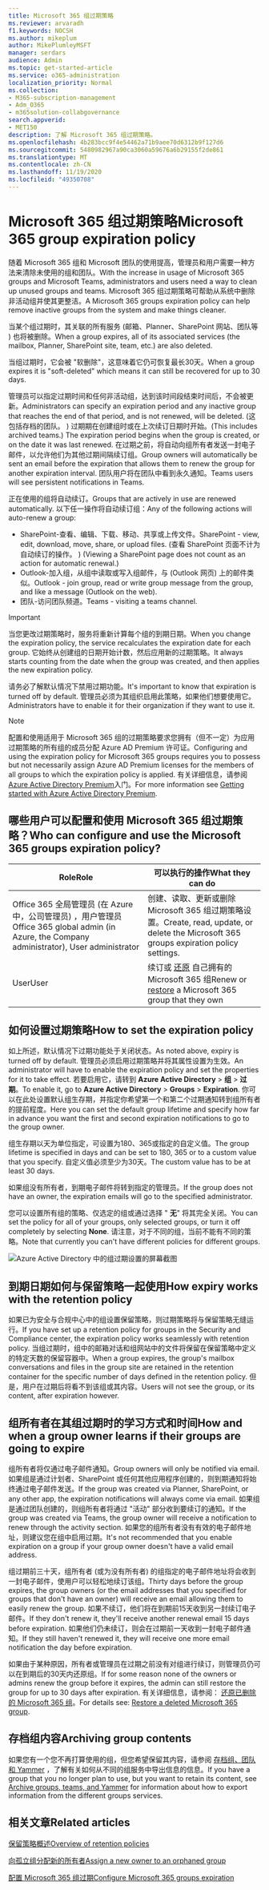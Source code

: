 ```yaml
---
title: Microsoft 365 组过期策略
ms.reviewer: arvaradh
f1.keywords: NOCSH
ms.author: mikeplum
author: MikePlumleyMSFT
manager: serdars
audience: Admin
ms.topic: get-started-article
ms.service: o365-administration
localization_priority: Normal
ms.collection:
- M365-subscription-management
- Adm_O365
- m365solution-collabgovernance
search.appverid:
- MET150
description: 了解 Microsoft 365 组过期策略。
ms.openlocfilehash: 4b283bcc9f4e54462a71b9aee70d6312b9f127d6
ms.sourcegitcommit: 5480982967a90ca3060a59676a6b29155f2de861
ms.translationtype: MT
ms.contentlocale: zh-CN
ms.lasthandoff: 11/19/2020
ms.locfileid: "49350708"
---
```

# <a name="microsoft-365-group-expiration-policy"></a><span data-ttu-id="970bd-103">Microsoft 365 组过期策略</span><span class="sxs-lookup"><span data-stu-id="970bd-103">Microsoft 365 group expiration policy</span></span>

<span data-ttu-id="970bd-104">随着 Microsoft 365 组和 Microsoft 团队的使用提高，管理员和用户需要一种方法来清除未使用的组和团队。</span><span class="sxs-lookup"><span data-stu-id="970bd-104">With the increase in usage of Microsoft 365 groups and Microsoft Teams, administrators and users need a way to clean up unused groups and teams.</span></span> <span data-ttu-id="970bd-105">Microsoft 365 组过期策略可帮助从系统中删除非活动组并使其更整洁。</span><span class="sxs-lookup"><span data-stu-id="970bd-105">A Microsoft 365 groups expiration policy can help remove inactive groups from the system and make things cleaner.</span></span>

<span data-ttu-id="970bd-106">当某个组过期时，其关联的所有服务 (邮箱、Planner、SharePoint 网站、团队等 ) 也将被删除。</span><span class="sxs-lookup"><span data-stu-id="970bd-106">When a group expires, all of its associated services (the mailbox, Planner, SharePoint site, team, etc.) are also deleted.</span></span>

<span data-ttu-id="970bd-107">当组过期时，它会被 "软删除"，这意味着它仍可恢复最长30天。</span><span class="sxs-lookup"><span data-stu-id="970bd-107">When a group expires it is "soft-deleted" which means it can still be recovered for up to 30 days.</span></span>

<span data-ttu-id="970bd-108">管理员可以指定过期时间和任何非活动组，达到该时间段结束时间后，不会被更新。</span><span class="sxs-lookup"><span data-stu-id="970bd-108">Administrators can specify an expiration period and any inactive group that reaches the end of that period, and is not renewed, will be deleted.</span></span> <span data-ttu-id="970bd-109"> (这包括存档的团队。 ) 过期期在创建组时或在上次续订日期时开始。</span><span class="sxs-lookup"><span data-stu-id="970bd-109">(This includes archived teams.) The expiration period begins when the group is created, or on the date it was last renewed.</span></span> <span data-ttu-id="970bd-110">在过期之前，将自动向组所有者发送一封电子邮件，以允许他们为其他过期间隔续订组。</span><span class="sxs-lookup"><span data-stu-id="970bd-110">Group owners will automatically be sent an email before the expiration that allows them to renew the group for another expiration interval.</span></span> <span data-ttu-id="970bd-111">团队用户将在团队中看到永久通知。</span><span class="sxs-lookup"><span data-stu-id="970bd-111">Teams users will see persistent notifications in Teams.</span></span>

<span data-ttu-id="970bd-112">正在使用的组将自动续订。</span><span class="sxs-lookup"><span data-stu-id="970bd-112">Groups that are actively in use are renewed automatically.</span></span> <span data-ttu-id="970bd-113">以下任一操作将自动续订组：</span><span class="sxs-lookup"><span data-stu-id="970bd-113">Any of the following actions will auto-renew a group:</span></span>
- <span data-ttu-id="970bd-114">SharePoint-查看、编辑、下载、移动、共享或上传文件。</span><span class="sxs-lookup"><span data-stu-id="970bd-114">SharePoint - view, edit, download, move, share, or upload files.</span></span> <span data-ttu-id="970bd-115"> (查看 SharePoint 页面不计为自动续订的操作。 ) </span><span class="sxs-lookup"><span data-stu-id="970bd-115">(Viewing a SharePoint page does not count as an action for automatic renewal.)</span></span>
- <span data-ttu-id="970bd-116">Outlook-加入组，从组中读取或写入组邮件，与 (Outlook 网页) 上的邮件类似。</span><span class="sxs-lookup"><span data-stu-id="970bd-116">Outlook - join group, read or write group message from the group, and like a message (Outlook on the web).</span></span>
- <span data-ttu-id="970bd-117">团队-访问团队频道。</span><span class="sxs-lookup"><span data-stu-id="970bd-117">Teams - visiting a teams channel.</span></span>

> [!IMPORTANT]
> <span data-ttu-id="970bd-118">当您更改过期策略时，服务将重新计算每个组的到期日期。</span><span class="sxs-lookup"><span data-stu-id="970bd-118">When you change the expiration policy, the service recalculates the expiration date for each group.</span></span> <span data-ttu-id="970bd-119">它始终从创建组的日期开始计数，然后应用新的过期策略。</span><span class="sxs-lookup"><span data-stu-id="970bd-119">It always starts counting from the date when the group was created, and then applies the new expiration policy.</span></span>

<span data-ttu-id="970bd-120">请务必了解默认情况下禁用过期功能。</span><span class="sxs-lookup"><span data-stu-id="970bd-120">It's important to know that expiration is turned off by default.</span></span> <span data-ttu-id="970bd-121">管理员必须为其组织启用此策略，如果他们想要使用它。</span><span class="sxs-lookup"><span data-stu-id="970bd-121">Administrators have to enable it for their organization if they want to use it.</span></span>

> [!NOTE]
> <span data-ttu-id="970bd-122">配置和使用适用于 Microsoft 365 组的过期策略要求您拥有（但不一定）为应用过期策略的所有组的成员分配 Azure AD Premium 许可证。</span><span class="sxs-lookup"><span data-stu-id="970bd-122">Configuring and using the expiration policy for Microsoft 365 groups requires you to possess but not necessarily assign Azure AD Premium licenses for the members of all groups to which the expiration policy is applied.</span></span> <span data-ttu-id="970bd-123">有关详细信息，请参阅 [Azure Active Directory Premium](https://docs.microsoft.com/azure/active-directory/active-directory-get-started-premium)入门。</span><span class="sxs-lookup"><span data-stu-id="970bd-123">For more information see [Getting started with Azure Active Directory Premium](https://docs.microsoft.com/azure/active-directory/active-directory-get-started-premium).</span></span>

## <a name="who-can-configure-and-use-the-microsoft-365-groups-expiration-policy"></a><span data-ttu-id="970bd-124">哪些用户可以配置和使用 Microsoft 365 组过期策略？</span><span class="sxs-lookup"><span data-stu-id="970bd-124">Who can configure and use the Microsoft 365 groups expiration policy?</span></span>

|<span data-ttu-id="970bd-125">Role</span><span class="sxs-lookup"><span data-stu-id="970bd-125">Role</span></span>|<span data-ttu-id="970bd-126">可以执行的操作</span><span class="sxs-lookup"><span data-stu-id="970bd-126">What they can do</span></span>|
|---------|---------|
|<span data-ttu-id="970bd-127">Office 365 全局管理员 (在 Azure 中，公司管理员) ，用户管理员</span><span class="sxs-lookup"><span data-stu-id="970bd-127">Office 365 global admin (in Azure, the Company administrator), User administrator</span></span>|<span data-ttu-id="970bd-128">创建、读取、更新或删除 Microsoft 365 组过期策略设置。</span><span class="sxs-lookup"><span data-stu-id="970bd-128">Create, read, update, or delete the Microsoft 365 groups expiration policy settings.</span></span>|
|<span data-ttu-id="970bd-129">User</span><span class="sxs-lookup"><span data-stu-id="970bd-129">User</span></span>|<span data-ttu-id="970bd-130">续订或 [还原](https://docs.microsoft.com/azure/active-directory/users-groups-roles/groups-restore-deleted) 自己拥有的 Microsoft 365 组</span><span class="sxs-lookup"><span data-stu-id="970bd-130">Renew or [restore](https://docs.microsoft.com/azure/active-directory/users-groups-roles/groups-restore-deleted) a Microsoft 365 group that they own</span></span>|

## <a name="how-to-set-the-expiration-policy"></a><span data-ttu-id="970bd-131">如何设置过期策略</span><span class="sxs-lookup"><span data-stu-id="970bd-131">How to set the expiration policy</span></span>

<span data-ttu-id="970bd-132">如上所述，默认情况下过期功能处于关闭状态。</span><span class="sxs-lookup"><span data-stu-id="970bd-132">As noted above, expiry is turned off by default.</span></span> <span data-ttu-id="970bd-133">管理员必须启用过期策略并将其属性设置为生效。</span><span class="sxs-lookup"><span data-stu-id="970bd-133">An administrator will have to enable the expiration policy and set the properties for it to take effect.</span></span> <span data-ttu-id="970bd-134">若要启用它，请转到 **Azure Active Directory**  >  **组**  >  **过期**。</span><span class="sxs-lookup"><span data-stu-id="970bd-134">To enable it, go to **Azure Active Directory** > **Groups** > **Expiration**.</span></span> <span data-ttu-id="970bd-135">你可以在此处设置默认组生存期，并指定你希望第一个和第二个过期通知转到组所有者的提前程度。</span><span class="sxs-lookup"><span data-stu-id="970bd-135">Here you can set the default group lifetime and specify how far in advance you want the first and second expiration notifications to go to the group owner.</span></span>

<span data-ttu-id="970bd-136">组生存期以天为单位指定，可设置为180、365或指定的自定义值。</span><span class="sxs-lookup"><span data-stu-id="970bd-136">The group lifetime is specified in days and can be set to 180, 365 or to a custom value that you specify.</span></span> <span data-ttu-id="970bd-137">自定义值必须至少为30天。</span><span class="sxs-lookup"><span data-stu-id="970bd-137">The custom value has to be at least 30 days.</span></span>

<span data-ttu-id="970bd-138">如果组没有所有者，到期电子邮件将转到指定的管理员。</span><span class="sxs-lookup"><span data-stu-id="970bd-138">If the group does not have an owner, the expiration emails will go to the specified administrator.</span></span>

<span data-ttu-id="970bd-139">您可以设置所有组的策略、仅选定的组或通过选择 " **无**" 将其完全关闭。</span><span class="sxs-lookup"><span data-stu-id="970bd-139">You can set the policy for all of your groups, only selected groups, or turn it off completely by selecting **None**.</span></span> <span data-ttu-id="970bd-140">请注意，对于不同的组，当前不能有不同的策略。</span><span class="sxs-lookup"><span data-stu-id="970bd-140">Note that currently you can't have different policies for different groups.</span></span>

![Azure Active Directory 中的组过期设置的屏幕截图](../media/azure-groups-expiration-settings.png)

## <a name="how-expiry-works-with-the-retention-policy"></a><span data-ttu-id="970bd-142">到期日期如何与保留策略一起使用</span><span class="sxs-lookup"><span data-stu-id="970bd-142">How expiry works with the retention policy</span></span>

<span data-ttu-id="970bd-143">如果已为安全与合规中心中的组设置保留策略，则过期策略将与保留策略无缝运行。</span><span class="sxs-lookup"><span data-stu-id="970bd-143">If you have set up a retention policy for groups in the Security and Compliance center, the expiration policy works seamlessly with retention policy.</span></span> <span data-ttu-id="970bd-144">当组过期时，组中的邮箱对话和组网站中的文件将保留在保留策略中定义的特定天数的保留容器中。</span><span class="sxs-lookup"><span data-stu-id="970bd-144">When a group expires, the group's mailbox conversations and files in the group site are retained in the retention container for the specific number of days defined in the retention policy.</span></span> <span data-ttu-id="970bd-145">但是，用户在过期后将看不到该组或其内容。</span><span class="sxs-lookup"><span data-stu-id="970bd-145">Users will not see the group, or its content, after expiration however.</span></span>

## <a name="how-and-when-a-group-owner-learns-if-their-groups-are-going-to-expire"></a><span data-ttu-id="970bd-146">组所有者在其组过期时的学习方式和时间</span><span class="sxs-lookup"><span data-stu-id="970bd-146">How and when a group owner learns if their groups are going to expire</span></span>

<span data-ttu-id="970bd-147">组所有者将仅通过电子邮件通知。</span><span class="sxs-lookup"><span data-stu-id="970bd-147">Group owners will only be notified via email.</span></span> <span data-ttu-id="970bd-148">如果组是通过计划者、SharePoint 或任何其他应用程序创建的，则到期通知将始终通过电子邮件发送。</span><span class="sxs-lookup"><span data-stu-id="970bd-148">If the group was created via Planner, SharePoint, or any other app, the expiration notifications will always come via email.</span></span> <span data-ttu-id="970bd-149">如果组是通过团队创建的，则组所有者将通过 "活动" 部分收到要续订的通知。</span><span class="sxs-lookup"><span data-stu-id="970bd-149">If the group was created via Teams, the group owner will receive a notification to renew through the activity section.</span></span> <span data-ttu-id="970bd-150">如果您的组所有者没有有效的电子邮件地址，则建议您在组中启用过期。</span><span class="sxs-lookup"><span data-stu-id="970bd-150">It's not recommended that you enable expiration on a group if your group owner doesn't have a valid email address.</span></span>

<span data-ttu-id="970bd-151">组过期前三十天，组所有者 (或为没有所有者) 的组指定的电子邮件地址将会收到一封电子邮件，使用户可以轻松地续订该组。</span><span class="sxs-lookup"><span data-stu-id="970bd-151">Thirty days before the group expires, the group owners (or the email addresses that you specified for groups that don't have an owner) will receive an email allowing them to easily renew the group.</span></span> <span data-ttu-id="970bd-152">如果不续订，他们将在到期前15天收到另一封续订电子邮件。</span><span class="sxs-lookup"><span data-stu-id="970bd-152">If they don't renew it, they'll receive another renewal email 15 days before expiration.</span></span> <span data-ttu-id="970bd-153">如果他们仍未续订，则会在过期前一天收到一封电子邮件通知。</span><span class="sxs-lookup"><span data-stu-id="970bd-153">If they still haven't renewed it, they will receive one more email notification the day before expiration.</span></span>

<span data-ttu-id="970bd-154">如果由于某种原因，所有者或管理员在过期之前没有对组进行续订，则管理员仍可以在到期后的30天内还原组。</span><span class="sxs-lookup"><span data-stu-id="970bd-154">If for some reason none of the owners or admins renew the group before it expires, the admin can still restore the group for up to 30 days after expiration.</span></span> <span data-ttu-id="970bd-155">有关详细信息，请参阅： [还原已删除的 Microsoft 365 组](https://support.office.com/article/restore-a-deleted-office-365-group-b7c66b59-657a-4e1a-8aa0-8163b1f4eb54)。</span><span class="sxs-lookup"><span data-stu-id="970bd-155">For details see: [Restore a deleted Microsoft 365 group](https://support.office.com/article/restore-a-deleted-office-365-group-b7c66b59-657a-4e1a-8aa0-8163b1f4eb54).</span></span>

## <a name="archiving-group-contents"></a><span data-ttu-id="970bd-156">存档组内容</span><span class="sxs-lookup"><span data-stu-id="970bd-156">Archiving group contents</span></span>

<span data-ttu-id="970bd-157">如果您有一个您不再打算使用的组，但您希望保留其内容，请参阅 [存档组、团队和 Yammer](end-life-cycle-groups-teams-sites-yammer.md) ，了解有关如何从不同的组服务中导出信息的信息。</span><span class="sxs-lookup"><span data-stu-id="970bd-157">If you have a group that you no longer plan to use, but you want to retain its content, see [Archive groups, teams, and Yammer](end-life-cycle-groups-teams-sites-yammer.md) for information about how to export information from the different groups services.</span></span>

## <a name="related-articles"></a><span data-ttu-id="970bd-158">相关文章</span><span class="sxs-lookup"><span data-stu-id="970bd-158">Related articles</span></span>

[<span data-ttu-id="970bd-159">保留策略概述</span><span class="sxs-lookup"><span data-stu-id="970bd-159">Overview of retention policies</span></span>](https://support.office.com/article/5e377752-700d-4870-9b6d-12bfc12d2423)

[<span data-ttu-id="970bd-160">向孤立组分配新的所有者</span><span class="sxs-lookup"><span data-stu-id="970bd-160">Assign a new owner to an orphaned group</span></span>](https://support.office.com/article/86bb3db6-8857-45d1-95c8-f6d540e45732)

[<span data-ttu-id="970bd-161">配置 Microsoft 365 组过期</span><span class="sxs-lookup"><span data-stu-id="970bd-161">Configure Microsoft 365 groups expiration</span></span>](https://docs.microsoft.com/azure/active-directory/active-directory-groups-lifecycle-azure-portal)
